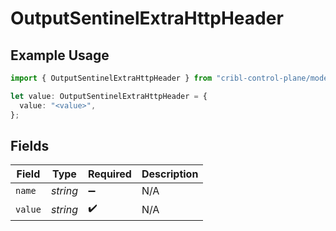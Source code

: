 # OutputSentinelExtraHttpHeader

## Example Usage

```typescript
import { OutputSentinelExtraHttpHeader } from "cribl-control-plane/models/operations";

let value: OutputSentinelExtraHttpHeader = {
  value: "<value>",
};
```

## Fields

| Field              | Type               | Required           | Description        |
| ------------------ | ------------------ | ------------------ | ------------------ |
| `name`             | *string*           | :heavy_minus_sign: | N/A                |
| `value`            | *string*           | :heavy_check_mark: | N/A                |